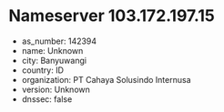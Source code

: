 # Nameserver 103.172.197.15

* as_number: 142394
* name: Unknown
* city: Banyuwangi
* country: ID
* organization: PT Cahaya Solusindo Internusa
* version: Unknown
* dnssec: false

